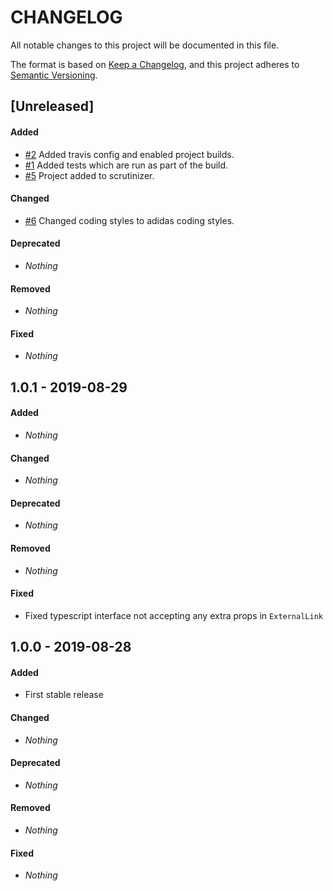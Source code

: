 # CHANGELOG

All notable changes to this project will be documented in this file.

The format is based on [Keep a Changelog](https://keepachangelog.com/en/1.0.0/), and this project adheres to [Semantic Versioning](https://semver.org).

## [Unreleased]

#### Added

* [#2](https://github.com/acelaya/react-external-link/issues/2) Added travis config and enabled project builds.
* [#1](https://github.com/acelaya/react-external-link/issues/1) Added tests which are run as part of the build.
* [#5](https://github.com/acelaya/react-external-link/issues/5) Project added to scrutinizer.

#### Changed

* [#6](https://github.com/acelaya/react-external-link/issues/6) Changed coding styles to adidas coding styles.

#### Deprecated

* *Nothing*

#### Removed

* *Nothing*

#### Fixed

* *Nothing*


## 1.0.1 - 2019-08-29

#### Added

* *Nothing*

#### Changed

* *Nothing*

#### Deprecated

* *Nothing*

#### Removed

* *Nothing*

#### Fixed

* Fixed typescript interface not accepting any extra props in `ExternalLink`


## 1.0.0 - 2019-08-28

#### Added

* First stable release

#### Changed

* *Nothing*

#### Deprecated

* *Nothing*

#### Removed

* *Nothing*

#### Fixed

* *Nothing*
